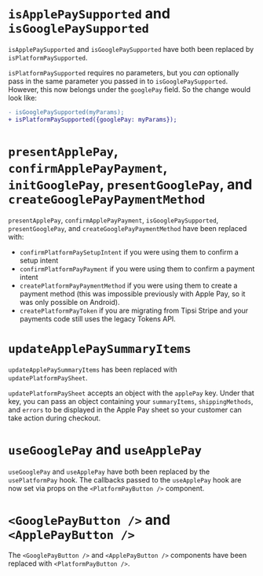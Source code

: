 # `isApplePaySupported` and `isGooglePaySupported`

`isApplePaySupported` and `isGooglePaySupported` have both been replaced by `isPlatformPaySupported`.

`isPlatformPaySupported` requires no parameters, but you _can_ optionally pass in the same parameter you passed in to `isGooglePaySupported`. However, this now belongs under the `googlePay` field. So the change would look like:

```diff
- isGooglePaySupported(myParams);
+ isPlatformPaySupported({googlePay: myParams});
```

# `presentApplePay`, `confirmApplePayPayment`, `initGooglePay`, `presentGooglePay`, and `createGooglePayPaymentMethod`

`presentApplePay`, `confirmApplePayPayment`, `isGooglePaySupported`, `presentGooglePay`, and `createGooglePayPaymentMethod` have been replaced with:

- `confirmPlatformPaySetupIntent` if you were using them to confirm a setup intent
- `confirmPlatformPayPayment` if you were using them to confirm a payment intent
- `createPlatformPayPaymentMethod` if you were using them to create a payment method (this was impossible previously with Apple Pay, so it was only possible on Android).
- `createPlatformPayToken` if you are migrating from Tipsi Stripe and your payments code still uses the legacy Tokens API.

# `updateApplePaySummaryItems`

`updateApplePaySummaryItems` has been replaced with `updatePlatformPaySheet`.

`updatePlatformPaySheet` accepts an object with the `applePay` key. Under that key, you can pass an object containing your `summaryItems`, `shippingMethods`, and `errors` to be displayed in the Apple Pay sheet so your customer can take action during checkout.

# `useGooglePay` and `useApplePay`

`useGooglePay` and `useApplePay` have both been replaced by the `usePlatformPay` hook. The callbacks passed to the `useApplePay` hook are now set via props on the `<PlatformPayButton />` component.

# `<GooglePayButton />` and `<ApplePayButton />`

The `<GooglePayButton />` and `<ApplePayButton />` components have been replaced with `<PlatformPayButton />`.
